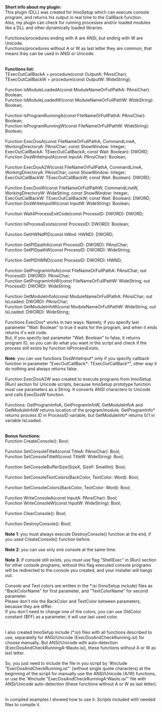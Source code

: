 <b>Short info about my plugin:</b><br>
This plugin (DLL) was created for InnoSetup which can execute console program, and returns his output in real time to the CallBack function.<br>
Also, my plugin can check for running processes and/or loaded modules like a DLL and other dynamically loaded libraries.<br>
<br>
Functions/procedures ending with A are ANSI, but ending with W are Unicode.<br>
Functions/procedures without A or W as last letter they are common, that means they can be used in ANSI or Unicode.<br>
<br>
<br>
<b>Functions list:</b><br>
TExecOutCallBackA = procedure(const OutputA: PAnsiChar);<br>
TExecOutCallBackW = procedure(const OutputW: WideString);<br>
<br>
Function IsModuleLoadedA(const ModuleNameOrFullPathA: PAnsiChar): Boolean;<br>
Function IsModuleLoadedW(const ModuleNameOrFullPathW: WideString): Boolean;<br>
<br>
Function IsProgramRunningA(const FileNameOrFullPathA: PAnsiChar): Boolean;<br>
Function IsProgramRunningW(const FileNameOrFullPathW: WideString): Boolean;<br>
<br>
Function ExecDosA(const FileNameOrFullPathA, CommandLineA, WorkingDirectoryA: PAnsiChar; const ShowWindow: Integer; ExecOutCallBackA: TExecOutCallBackA; const Wait: Boolean): DWORD;<br>
Function DosWriteInputA(const InputA: PAnsiChar): Boolean;<br>
<br>
Function ExecDosA2W(const FileNameOrFullPathA, CommandLineA, WorkingDirectoryA: PAnsiChar; const ShowWindow: Integer; ExecOutCallBackW: TExecOutCallBackW; const Wait: Boolean): DWORD;<br>
<br>
Function ExecDosW(const FileNameOrFullPathW, CommandLineW, WorkingDirectoryW: WideString; const ShowWindow: Integer; ExecOutCallBackW: TExecOutCallBackW; const Wait: Boolean): DWORD;<br>
Function DosWriteInputW(const InputW: WideString): Boolean;<br>
<br>
Function Wait4ProcessExitCode(const ProcessID: DWORD): DWORD;<br>
<br>
Function IsProcessExists(const ProcessID: DWORD): Boolean;<br>
<br>
Function GetHWNdPID(const hWnd: HWND): DWORD;<br>
<br>
Function GetPIDpathA(const ProcessID: DWORD): PAnsiChar;<br>
Function GetPIDpathW(const ProcessID: DWORD): WideString;<br>
<br>
Function GetPIDhWND(const ProcessID: DWORD): HWND;<br>
<br>
Function GetProgramInfoA(const FileNameOrFullPathA: PAnsiChar; out ProcessID: DWORD): PAnsiChar;<br>
Function GetProgramInfoW(const FileNameOrFullPathW: WideString; out ProcessID: DWORD): WideString;<br>
<br>
Function GetModuleInfoA(const ModuleNameOrFullPathA: PAnsiChar; out IsLoaded: DWORD): PAnsiChar;<br>
Function GetModuleInfoW(const ModuleNameOrFullPathW: WideString; out IsLoaded: DWORD): WideString;<br>
<br>
Functions ExecDos\* works in two ways. Namely, if you specify last parameter "Wait: Boolean" to true it waits for the program, and when it ends returns it's exit code.<br>
But, if you specify last parameter "Wait: Boolean" to false, it returns program ID, so you can do what you want in the script and check if the process still exists by function IsProcessExists.<br>
<br>
<b>Note</b>: you can use functions DosWriteInput\* only if you specify callback function in parameter "ExecOutCallBack\*: TExecOutCallBack\*", other way it do nothing and always returns false.<br>
<br>
Function ExecDosA2W was created to execute programs from InnoSetup [Run] section for Unicode scripts, because InnoSetup prototype function must use parameters as a String. It converts ANSI characters to Unicode and calls ExecDosW function.<br>
<br>
Functions: GetProgramInfoA, GetProgramInfoW, GetModuleInfoA and GetModuleInfoW returns location of the program/module. GetProgramInfo\* returns process ID in ProcessID variable, but GetModuleInfo\* returns 0/1 in variable IsLoaded.<br>
<br>
<br>
<b>Bonus functions:</b><br>
Function CreateConsole(): Bool;<br>
<br>
Function SetConsoleTitleA(const TitleA: PAnsiChar): Bool;<br>
Function SetConsoleTitleW(const TitleW: WideString): Bool;<br>
<br>
Function SetConsoleBufferSize(SizeX, SizeY: SmallInt): Bool;<br>
<br>
Function SetConsoleTextColors(BackColor, TextColor: Word): Bool;<br>
<br>
Function SetConsoleColors(BackColor, TextColor: Word): Bool;<br>
<br>
Function WriteConsoleA(const InputA: PAnsiChar): Bool;<br>
Function WriteConsoleW(const InputW: WideString): Bool;<br>
<br>
Function ClearConsole(): Bool;<br>
<br>
Function DestroyConsole(): Bool;<br>
<br>
<b>Note 1</b>: you must always execute DestroyConsole() function at the end, if you used CreateConsole() function before.<br>
<br>
<b>Note 2</b>: you can use only one console at the same time.<br>
<br>
<b>Note 3</b>: if console still exists, you must use flag "ShellExec" in [Run] section for other console programs, without this flag executed console programs will be redirected to the console you created, and your installer will hangs out.<br>
<br>
Console and Text colors are written in the \*.isi (InnoSetup include) files as "BackColorName" for first parameter, and "TextColorName" for second parameter.<br>
Please don't mix the BackColor and TextColor between parameters, because they are differ.<br>
If you don't need to change one of the colors, you can use OldColor constant ($FF) as a parameter, it will use last used color.<br>
<br>
<br>
I also created InnoSetup include (\*.isi) files with all functions described to use, separatelly for ANSI/Unicode (ExecDosAndCheckRunning.isi) for choose manually. But ANSI/Unicode with auto-detection (ExecDosAndCheckRunningA-Wauto.isi), these functions without A or W as last letter.<br>
<br>
So, you just need to include the file in you script by '#Include "ExecDosAndCheckRunning.isi"' (without single quote characters) at the beginning of the script for manually use the ANSI/Unicode (A/W) functions, or use the '#Include "ExecDosAndCheckRunningA-Wauto.isi"' file with ANSI/Unicode auto-detection (these functions without A or W as last letter).<br>
<br>
<br>
In compiled examples I showed how to use it. Scripts included with needed files to compile it.<br>

